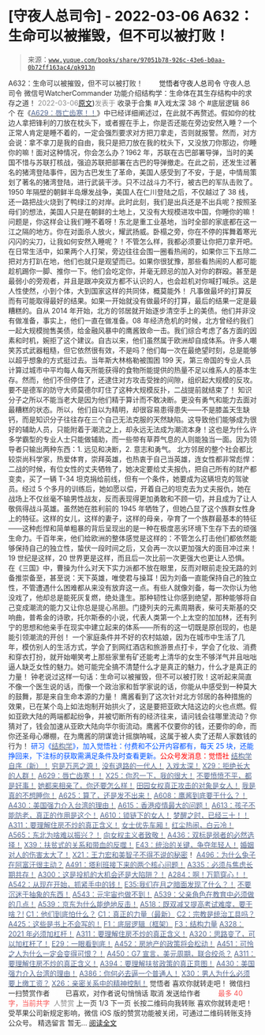 # [守夜人总司令] - 2022-03-06 A632：生命可以被摧毁，但不可以被打败！

> 来源：[`www.yuque.com/books/share/97051b78-926c-43e6-b0aa-0b72ff163ac4/qk913n`](https://www.yuque.com/books/share/97051b78-926c-43e6-b0aa-0b72ff163ac4/qk913n)

<ne-p id="520f42f3293818f927861ebbd5b15da4_p_0" data-lake-id="520f42f3293818f927861ebbd5b15da4_p_0"><ne-text id="u405917fd" style="color: rgb(51, 51, 51);">A632：生命可以被摧毁，但不可以被打败！</ne-text></ne-p> <ne-p id="834f318c2c77c4f5e75b9f7d705582b8" data-lake-id="834f318c2c77c4f5e75b9f7d705582b8"><ne-text id="u24c9464c" ne-fontsize="12" style="color: rgb(255, 255, 255);">原创</ne-text><ne-text id="u416ce1b8" ne-fontsize="14">觉悟者</ne-text><ne-text id="u3fa81a5c" ne-fontsize="14">守夜人总司令</ne-text></ne-p> <ne-p id="b27ee663f1221cc4f07fe9d1a9f3ffa4" data-lake-id="b27ee663f1221cc4f07fe9d1a9f3ffa4"><ne-text id="u37684dc7" ne-fontsize="14" ne-bold="true" style="color: rgb(51, 51, 51);">守夜人总司令</ne-text></ne-p> <ne-p id="8d8d00ef6d8abb066b54fc9c122c11fa" data-lake-id="8d8d00ef6d8abb066b54fc9c122c11fa"><ne-text id="u1dbf0645" ne-fontsize="14" style="color: rgb(51, 51, 51);">微信号</ne-text><ne-text id="u059dc3b9" ne-fontsize="14" style="color: rgb(51, 51, 51);">WatcherCommander</ne-text></ne-p> <ne-p id="fe89fd4cfbaa3b0e9791b6cd3c0fc1b4" data-lake-id="fe89fd4cfbaa3b0e9791b6cd3c0fc1b4"><ne-text id="ue79241b6" ne-fontsize="14" style="color: rgb(51, 51, 51);">功能介绍</ne-text><ne-text id="u76e15b39" ne-fontsize="14" style="color: rgb(51, 51, 51);">结构学：生命体在其生存结构中的求存之道！</ne-text></ne-p> <ne-p id="c1208ea67014dede5651ad6ba795e6c5" data-lake-id="c1208ea67014dede5651ad6ba795e6c5"><ne-text id="u3e9c77ab" style="color: rgb(140, 140, 140);">2022-03-06</ne-text>[<ne-text id="u68dfb993" ne-fontsize="14">原文</ne-text>](https://mp.weixin.qq.com/s?__biz=MzAxNDk1NjI2Mw==&mid=2247488041&idx=1&sn=79df554d40753c0ac2808dbba74dd81d&chksm=9b8a31a1acfdb8b7a2ad73c9d5c2fe2ad582192f29925554cb3f2820ed8b9fbe471adbf107f6#rd))<ne-text id="u527b2dcb" ne-fontsize="14" style="color: rgb(140, 140, 140);">发表于</ne-text></ne-p> <ne-p id="d196bd53d9b2ff320bdf3b60803e7d66" data-lake-id="d196bd53d9b2ff320bdf3b60803e7d66"><ne-text id="udc4f5c57" style="color: rgb(51, 51, 51);">收录于合集</ne-text></ne-p> <ne-p id="1d12b9284752ec86efa7ea42128fdbda" data-lake-id="1d12b9284752ec86efa7ea42128fdbda"><ne-text id="u038490a8" style="color: rgb(51, 51, 51);">#入戏太深 38 个</ne-text></ne-p> <ne-p id="02d2c00bc25dd469d9fad042444bff1b" data-lake-id="02d2c00bc25dd469d9fad042444bff1b"><ne-text id="uc20c39f4" style="color: rgb(51, 51, 51);">#底层逻辑 86 个</ne-text></ne-p> <ne-p id="4418915c38f4cdb588912317c95a14bf" data-lake-id="4418915c38f4cdb588912317c95a14bf"><ne-text id="u6337f29d" style="color: rgb(51, 51, 51);">在《</ne-text>[<ne-text id="u1a1fe415" style="color: rgb(87, 107, 149);">A629：唇亡齿寒！！</ne-text>](http://mp.weixin.qq.com/s?__biz=MzAxNDk1NjI2Mw==&mid=2247488002&idx=1&sn=2bc6a839026786526244b30eee446608&chksm=9b8a318aacfdb89ca6cf38266047c892293a5fe4e767b883a7626a5a523e8b6d50d35e1e2b7f&scene=21#wechat_redirect)<ne-text id="u18597d08" style="color: rgb(51, 51, 51);">》中已经详细阐述过，在此就不再赘述。假如你的枕边人拿把锋利的刀放在枕头下，或者握在手上，你是否还能在旁边安然入睡？一个正常人肯定是睡不着的，一定会强烈要求对方把刀拿走，否则就报警。然而，对方会说：拿不拿刀是我的自由，我只是把刀放在我的枕头下，又没放刀你那边，你睡你的嘛！面对这种情况，你会怎么办？1962 年，苏联在古巴部署导弹，当时的美国不惜与苏联打核战，强迫苏联把部署在古巴的导弹撤走。在此之前，还发生过著名的猪湾登陆事件，因为古巴发生了革命，美国人感受到了不安，于是，中情局策划了著名的猪湾登陆，进行武装干涉。只不过战斗力不行，被古巴的军队击败了。</ne-text></ne-p> <ne-p id="2ebb2f2a45e5e23e68c9d5e6d7da4ed4" data-lake-id="2ebb2f2a45e5e23e68c9d5e6d7da4ed4"><ne-text id="udfe1146c" style="color: rgb(51, 51, 51);">1950 年隔壁的朝鲜半岛爆发战争，美国人在仁川登陆之后，不仅越过了 38 线，还一路把战火烧到了鸭绿江的对岸。此时此刻，我们是出兵还是不出兵呢？按照圣母们的想法，美国人只是在朝鲜的土地上，又没有大规模进攻中国，你睡你的嘛！问题是，你这样会让我们睡不着呀！东北是重工业基地，当时全部的家底都在这一江之隔的地方。你在对面杀人放火，耀武扬威。卧榻之旁，你在不停的挥舞着寒光闪闪的尖刀，让我如何安然入睡呢？！不管怎么样，我都必须要让你把刀拿开吧。</ne-text></ne-p> <ne-p id="d1ae307f672ba2775b09bc91c6608555" data-lake-id="d1ae307f672ba2775b09bc91c6608555"><ne-text id="uc44d840d" style="color: rgb(51, 51, 51);">在日常生活中，如果两个人打架，旁边往往会围一圈看热闹的，如果你三下五除二把对方打趴在地，他们也就只是观望而已。如果你很犹豫，那些看热闹的人都可能趁机踢你一脚、推你一下。他们会吃定你，并毫无顾忌的加入对你的群殴。甚至是最弱小的旁观者，并且是跟冲突双方都不认识的人，也会趁机对你喊打喊杀。这是人性使然，小到个体，大到国家这样的共同体，概莫能外！</ne-text></ne-p> <ne-p id="cceee2c22028f5c9abee79d2023c1ce3" data-lake-id="cceee2c22028f5c9abee79d2023c1ce3"><ne-text id="ufd17f41c" ne-bold="true" style="color: rgb(51, 51, 51);">凡事做最坏的打算反而有可能取得最好的结果。如果一开始就没有做最坏的打算，最后的结果一定是最糟糕的。</ne-text><ne-text id="u7e7e5694" style="color: rgb(51, 51, 51);">自从 2014 年开始，北方的邻居就开始逐步清空手上的美债。他们并非没有做准备，事实上，他们一直在做准备。08 年经济危机的时候，北方曾经约我们一起大规模抛售美债，给金融风暴中的鹰酱致命一击。我们综合考虑了各方面的因素和时机，婉拒了这个建议。自古以来，他们虽然属于欧洲却自成体系。许多人嘲笑苏式武器粗糙，但它依然很有效，不是吗？他们每一次在最绝望时刻，总是能够以超乎想象的方式挺过去。当年斯大林格勒被围困 199 天，第三帝国的专业人员计算过城市中平均每人每天所能获得的食物所能提供的热量不足以维系人的基本生存。然而，他们不但停住了，还逮住对方攻击受挫的间隙，组织起大规模的反攻。要不是德军的防守大师莫德尔盯住了这种大规模反扑，二战提前就结束了！</ne-text></ne-p> <ne-p id="847476daba5453048301eae2647b72bf" data-lake-id="847476daba5453048301eae2647b72bf"><ne-text id="u414db628" ne-bold="true" style="color: rgb(51, 51, 51);">知识分子之所以不能当老大是因为他们精于算计而不敢决断。更没有勇气和能力去面对最糟糕的状态。所以，他们自以为精明，却很容易患得患失——不是膝盖天生缺钙，而是知识分子往往存在三个自己无法克服的天然缺陷。这导致他们能够成为很好的辅助人员，只能附着于潮流之上，却永远无法成为潮流本身！这也是为什么许多学霸型的专业人士只能做辅助，而一些带有草莽气息的人则能独当一面。因为领导者只输出两种东西：1\. 远见和决断，2\. 意志和勇气。</ne-text></ne-p> <ne-p id="37d2148733dbc1ddd57ad01ca1b84c1a" data-lake-id="37d2148733dbc1ddd57ad01ca1b84c1a"><ne-text id="u3b2598c4" style="color: rgb(51, 51, 51);">北方邻居的整个社会都比较崇尚科学家，热爱体育，崇拜英雄，也热衷于自己当英雄，连女性都非常彪悍：二战的时候，有位女性的丈夫牺牲了，她决定要给丈夫报仇，把自己所有的财产都变卖，买了一辆 T-34 坦克捐给前线，但有一个条件，她要成为这辆坦克的驾驶员。经过 5 个多月的训练后，她如愿以偿，开着自己的坦克去为丈夫报仇，她在战场上不仅丝毫不输男性战友，反而表现得更加勇敢和不顾一切，并且成为了让人敬佩得战斗英雄。虽然她在胜利前的 1945 年牺牲了，但她凸显了这个族群女性身上的特征。这样的女儿，这样的妻子，这样的母亲，孕育了一个族群最基本的特征——这种彪悍和简单粗暴的背后呈现出的是一种在极度恶劣环境下生存下去的顽强生命力。千百年来，他们给欧洲的整体感觉是这样的：不管怎么打击他们都依然能够保持自己的独立性，蛰伏一段时间之后，又会再一次以更加强大的面目冲过来！19 世纪是这样，20 世界更是这样，而且后一次比前一次更强大也更让人恐惧。</ne-text></ne-p> <ne-p id="d1e176297d161f2eedb341a74ba0c6dc" data-lake-id="d1e176297d161f2eedb341a74ba0c6dc"><ne-text id="u9a13fd8b" style="color: rgb(51, 51, 51);">在《三国》中，曹操为什么对天下实力派都不放在眼里，反而对眼前走投无路的刘备推崇备至，甚至说：天下英雄，唯使君与操耳！因为刘备一直能保持自己的独立性，不管遭遇什么困难都从来没有放弃这一点。有些人就像刘备，每一次你认为他没戏了，他却总是能死灰复燃，绝处逢生。那种韧性让你感到绝望，那种能够将自己变成潮流的能力又让你总是提心吊胆。门捷列夫的元素周期表，柴可夫斯基的交响曲，普希金的诗歌，托尔斯泰的小说，代表人类第一个上太空的加加林，还有列宁的思想和他亲手在现实中建立起来的体系——所有的这一切既是原创现的，也是能引领潮流的开创！</ne-text></ne-p> <ne-p id="1acf056b0153464831e44bed0f862bcd" data-lake-id="1acf056b0153464831e44bed0f862bcd"><ne-text id="ub5df657e" style="color: rgb(51, 51, 51);">一个家庭条件并不好的农村姑娘，因为在城市中生活了几年，模仿别人的生活方式，学会了到网红酒店和旅游景点打卡，学会了化妆、消费和穿衣打扮，就开始嘲笑考上那些家里有矿还能考上清华的女生不够洋气并且咄咄逼人缺乏女性的魅力。她可能完全搞不清楚什么才是真正的魅力，什么才是真正的力量！</ne-text></ne-p> <ne-p id="22a6a846eee3cc8f476bd8d8cfcfd2fd" data-lake-id="22a6a846eee3cc8f476bd8d8cfcfd2fd"><ne-text id="uee457ac0" style="color: rgb(51, 51, 51);">钟老说过这样一句话：生命可以被摧毁，但不可以被打败！这听起来简直不像一个医生说的话，而像一个政治家和哲学家说的话，你能从中感受到一种莫大的鼓舞，那是来自生命本源的力量！</ne-text></ne-p> <ne-p id="c4e37c02a4d6ef96cfa007fcdc2e1ee0" data-lake-id="c4e37c02a4d6ef96cfa007fcdc2e1ee0"><ne-text id="ua115e3cd" style="color: rgb(51, 51, 51);">鹰酱看到了这次针对北方邻居的各种措施的效果，已在某个岛上如法炮制开始拱火了，这是要把亚欧大陆这边的火也点燃。假如亚欧大陆的两端都起纷争，并被切断所有的经济往来，请问钱会往哪里流动？你猜对了，钱会加速从亚欧大陆向华尔街流动。鹰酱不仅要你的钱，还要你的命，而你还圣母心爆棚，在为鹰酱的阴谋诡计摇旗呐喊，这属于被人卖了还帮人家数钱的行为！</ne-text></ne-p> <ne-p id="1323eafb4f696d0d807938754cd00438" data-lake-id="1323eafb4f696d0d807938754cd00438"><ne-text id="uf3f8a88e" ne-bold="true" style="color: rgb(0, 82, 255);">研习《</ne-text>[<ne-text id="u5cb4d589" ne-bold="true" style="color: rgb(87, 107, 149);">结构学</ne-text>](https://mp.weixin.qq.com/mp/appmsgalbum?action=getalbum&album_id=1318317199878225920&__biz=MzAxNDk1NjI2Mw==#wechat_redirect)<ne-text id="u0e41cb0b" ne-bold="true" style="color: rgb(0, 82, 255);">》，加入觉悟社：付费和不公开内容都有，每天 25 块，还能挣回来，下注标的获取需满足条件及时查看更新。</ne-text><ne-text id="u7d89b218" ne-bold="true" style="color: rgb(255, 0, 0);">公众号发消息：觉悟社</ne-text></ne-p>  <ne-p id="78357c94284efaa27ccc92180eaff906" data-lake-id="78357c94284efaa27ccc92180eaff906"><ne-card data-card-name="image" data-card-type="inline" id="PTih7" data-event-boundary="card" style="color: rgb(51, 51, 51);"><ne-p id="b0747aa54d88e0ff4415558c65250c83" data-lake-id="b0747aa54d88e0ff4415558c65250c83">[<ne-text id="u27a805da" ne-bold="true" style="color: rgb(87, 107, 149);">结构学自序（新）！</ne-text>](http://mp.weixin.qq.com/s?__biz=MzIzMDYwOTM0Mg==&mid=2247485283&idx=1&sn=aa2b8554b8e5040f8f959636feaa06a3&chksm=e8b19fb2dfc616a430aa381b8da0815311244e694a69809cd92d0602ac34cfe5f1f419b3745e&scene=21#wechat_redirect)</ne-p> <ne-p id="55f60b5861f67079bea93bdd486eee27" data-lake-id="55f60b5861f67079bea93bdd486eee27">[<ne-text id="u9de11a8e" style="color: rgb(87, 107, 149);">穷是万恶之源！</ne-text>](http://mp.weixin.qq.com/s?__biz=MzAxNDk1NjI2Mw==&mid=2247483823&idx=1&sn=e54ebe9891b302dc0bf1815c76ccf8b7&chksm=9b8a2227acfdab31a05e273addd9159d4b8263d58d3c58bf214841c8189157519719c3427306&scene=21#wechat_redirect)</ne-p> <ne-p id="ae8706ab8d29fc097b852c6639990e9a" data-lake-id="ae8706ab8d29fc097b852c6639990e9a">[<ne-text id="u48f2bc67" style="color: rgb(87, 107, 149);">没有退路的一代人！</ne-text>](http://mp.weixin.qq.com/s?__biz=MzAxNDk1NjI2Mw==&mid=2247486533&idx=1&sn=a0d5cce0656aad467148e0642eb85a00&chksm=9b8a2fcdacfda6db79857186e953a089baf1fb678b2b071cf101c5a26e7fb9768474c94243ca&scene=21#wechat_redirect)</ne-p> <ne-p id="1e3ad6fbb7197019f46ea6154640dbf5" data-lake-id="1e3ad6fbb7197019f46ea6154640dbf5">[<ne-text id="u6c26c3de" style="color: rgb(87, 107, 149);">入戏太深！</ne-text>](http://mp.weixin.qq.com/s?__biz=MzAxNDk1NjI2Mw==&mid=2247487984&idx=1&sn=276185c4fdbe1fc66bd1bb24b169c1f6&chksm=9b8a3278acfdbb6e68f9fed9df39f502057711afbe9ed0f4c5bf89a1ae57382eae78bc8741e6&scene=21#wechat_redirect)</ne-p> <ne-p id="c9f3b685df824fb5c0a8229c0a12b506" data-lake-id="c9f3b685df824fb5c0a8229c0a12b506">[<ne-text id="u326b80d9" style="color: rgb(87, 107, 149);">X29：拒绝长大的人群！</ne-text>](http://mp.weixin.qq.com/s?__biz=MzAxNDk1NjI2Mw==&mid=2247487734&idx=1&sn=406322eea52d5ed24ebaf979fdf714c1&chksm=9b8a337eacfdba688c7e6a511a417ec4d9a03b13d1bdb5c91e6ef37e9a7b747460354e0b0e8e&scene=21#wechat_redirect)</ne-p> <ne-p id="830b24bb32a999c27f1f41829e0bfee1" data-lake-id="830b24bb32a999c27f1f41829e0bfee1">[<ne-text id="ud15659e1" style="color: rgb(87, 107, 149);">A629：唇亡齿寒！！</ne-text>](http://mp.weixin.qq.com/s?__biz=MzAxNDk1NjI2Mw==&mid=2247488002&idx=1&sn=2bc6a839026786526244b30eee446608&chksm=9b8a318aacfdb89ca6cf38266047c892293a5fe4e767b883a7626a5a523e8b6d50d35e1e2b7f&scene=21#wechat_redirect)</ne-p> <ne-p id="101effcdfa503db7716c6aac5df74049" data-lake-id="101effcdfa503db7716c6aac5df74049">[<ne-text id="ua8f724dd" ne-bold="true" style="color: rgb(87, 107, 149);">X25：你忍一下，我的很大！</ne-text>](http://mp.weixin.qq.com/s?__biz=MzAxNDk1NjI2Mw==&mid=2247487691&idx=1&sn=25bf18fb0375ec81c4b02f06b4829131&chksm=9b8a3343acfdba55113abce1ada59a203e08f7fee28d62767bfede2ce6e1bf3ace451af06adf&scene=21#wechat_redirect)</ne-p> <ne-p id="2a571f9da8448d7601011737c59a005b" data-lake-id="2a571f9da8448d7601011737c59a005b">[<ne-text id="uc5d80bac" ne-bold="true" style="color: rgb(87, 107, 149);">不要愤愤不平，都是好事！</ne-text>](http://mp.weixin.qq.com/s?__biz=MzAxNDk1NjI2Mw==&mid=2247487130&idx=1&sn=b21138d85455f5692aaf039038c78342&chksm=9b8a2d12acfda404a2b67fe4d446ee0f2805ad64a8b8004902934600fd731191e140df6ac19a&scene=21#wechat_redirect)</ne-p> <ne-p id="8f036fc1ac7ca728cba838d619f3c773" data-lake-id="8f036fc1ac7ca728cba838d619f3c773">[<ne-text id="uba430a9e" ne-bold="true" style="color: rgb(87, 107, 149);">她都来相亲了，你还要怎么样！</ne-text>](http://mp.weixin.qq.com/s?__biz=MzAxNDk1NjI2Mw==&mid=2247486952&idx=1&sn=698aec6916d2eca5e758c25c4c634346&chksm=9b8a2e60acfda776b80a4f2f0d5c2fe4921fc821cdf029fa9d2fdc52fd708fc5a0b980d5d3d0&scene=21#wechat_redirect)</ne-p> <ne-p id="0d365c71b165c346335f19eef17508d4" data-lake-id="0d365c71b165c346335f19eef17508d4">[<ne-text id="u5c808817" ne-bold="true" style="color: rgb(87, 107, 149);">田园女权真正攻击的对象是女人！</ne-text>](http://mp.weixin.qq.com/s?__biz=MzIzMDYwOTM0Mg==&mid=2247486412&idx=1&sn=5dd3e8b2a759838d739e6d61ebab2eab&chksm=e8b1931ddfc61a0bf6f81cd2a9a9232ea8ce86528a8eea66c6635180e8678b819ebb38b4cb86&scene=21#wechat_redirect)</ne-p> <ne-p id="760d5c1a751f8b73e09116407ef1ab1b" data-lake-id="760d5c1a751f8b73e09116407ef1ab1b">[<ne-text id="uda394f2c" style="color: rgb(87, 107, 149);">我是真的不想睡你！</ne-text>](http://mp.weixin.qq.com/s?__biz=MzAxNDk1NjI2Mw==&mid=2247487023&idx=1&sn=66d63e9f199deee86afff0f76a959c91&chksm=9b8a2da7acfda4b17ebf27c87c446049d0b8c557303b850a69ac971d8cdfcc91e41c0e6d3fcb&scene=21#wechat_redirect)</ne-p> <ne-p id="a9b3dada45968b751bc6235b2b66be20" data-lake-id="a9b3dada45968b751bc6235b2b66be20">[<ne-text id="uc4ee6b93" style="color: rgb(87, 107, 149);">A625：算了，还是发不出来！</ne-text>](http://mp.weixin.qq.com/s?__biz=MzAxNDk1NjI2Mw==&mid=2247487977&idx=1&sn=83a4d537e28179a0d42a336b85887ad2&chksm=9b8a3261acfdbb77501a7b03e6f73dbe48a619a00c8248765b96d8a8e3fde46ae910c0e74d78&scene=21#wechat_redirect)</ne-p> <ne-p id="a61eb8e8cb1e1bff7febf699acf73867" data-lake-id="a61eb8e8cb1e1bff7febf699acf73867">[<ne-text id="ucbe423a0" ne-bold="true" style="color: rgb(87, 107, 149);">A608：鹰酱到底要干什么？！</ne-text>](http://mp.weixin.qq.com/s?__biz=MzAxNDk1NjI2Mw==&mid=2247487921&idx=1&sn=926fce56b2c5e3254a86e76db23f3889&chksm=9b8a3239acfdbb2ff9b21b311f3433485f77c1122f920b2a3e3e2df4c7f2cefbbb3caa144e74&scene=21#wechat_redirect)</ne-p> <ne-p id="318eaf411eb430eddc6fb9fb9ff29075" data-lake-id="318eaf411eb430eddc6fb9fb9ff29075">[<ne-text id="u28d7a625" ne-bold="true" style="color: rgb(87, 107, 149);">A430：美国强力介入台湾的理由！</ne-text>](http://mp.weixin.qq.com/s?__biz=MzIzMDYwOTM0Mg==&mid=2247486587&idx=1&sn=e14d4403bb13c441596f09add1b5f27c&chksm=e8b194aadfc61dbcab0c1d70249910161f8c77b0163ac8278dfe5c2f817d2bb2a3ac3e7ddf89&scene=21#wechat_redirect)</ne-p> <ne-p id="50537443517c766df3e8cc152bd79ddc" data-lake-id="50537443517c766df3e8cc152bd79ddc">[<ne-text id="u36c1037e" style="color: rgb(87, 107, 149);">A615：香港疫情最大的问题！</ne-text>](http://mp.weixin.qq.com/s?__biz=MzIzMDYwOTM0Mg==&mid=2247487032&idx=1&sn=285203d189979ccdc43a179a70015a7c&chksm=e8b196e9dfc61fff80a766e4f9b7d3751ea07edc5dc634e9a72d932ad5bcbe13dd62aab971d2&scene=21#wechat_redirect)</ne-p> <ne-p id="5dc901482426d8c34eac20f4a5862efb" data-lake-id="5dc901482426d8c34eac20f4a5862efb">[<ne-text id="u67ccb09b" ne-bold="true" style="color: rgb(87, 107, 149);">A613：孩子不能防老，真正的作用是这个！</ne-text>](http://mp.weixin.qq.com/s?__biz=MzIzMDYwOTM0Mg==&mid=2247487023&idx=1&sn=3370d17aaf4a8f046e2ebaa995200c87&chksm=e8b196fedfc61fe84dbfe4353d88b51f3077fc0ff82a1446e52742bce73e561b0e8ff1d113a3&scene=21#wechat_redirect)</ne-p> <ne-p id="21f97b7ec771b008c89f80f2000ffb2a" data-lake-id="21f97b7ec771b008c89f80f2000ffb2a">[<ne-text id="u59de6e67" style="color: rgb(87, 107, 149);">A610：锁链下的女人！</ne-text>](http://mp.weixin.qq.com/s?__biz=MzIzMDYwOTM0Mg==&mid=2247487017&idx=1&sn=15141e99a4d301e876545d4c7fdaac94&chksm=e8b196f8dfc61feee1de6b14ce74c2cf712b6d598a09c505a42b7b970267c3100769960def05&scene=21#wechat_redirect)</ne-p> <ne-p id="ff32582dd669938548d850c750404142" data-lake-id="ff32582dd669938548d850c750404142">[<ne-text id="ua61377b8" ne-bold="true" style="color: rgb(87, 107, 149);">梦醒之时，已经三十！</ne-text>](http://mp.weixin.qq.com/s?__biz=MzIzMDYwOTM0Mg==&mid=2247484378&idx=1&sn=e3a058584a13d7a5267315113964280d&chksm=e8b19b0bdfc6121df4af4b77d2d826fd0f4132ccfdee48132ce8cf86eb1ba45b898be83d1dc7&scene=21#wechat_redirect)[<ne-text id="u0eb7e3b2" style="color: rgb(87, 107, 149);">！</ne-text>](http://mp.weixin.qq.com/s?__biz=MzAxNDk1NjI2Mw==&mid=2247486952&idx=1&sn=698aec6916d2eca5e758c25c4c634346&chksm=9b8a2e60acfda776b80a4f2f0d5c2fe4921fc821cdf029fa9d2fdc52fd708fc5a0b980d5d3d0&scene=21#wechat_redirect)</ne-p> <ne-p id="00d484edccb40c98f39c46a57d4e55e1" data-lake-id="00d484edccb40c98f39c46a57d4e55e1">[<ne-text id="u13c2500d" ne-bold="true" style="color: rgb(87, 107, 149);">A311：要理解住房不炒的真正含义！</ne-text>](http://mp.weixin.qq.com/s?__biz=MzIzMDYwOTM0Mg==&mid=2247484959&idx=1&sn=090583ec50bfd9febec1de463c2672f6&chksm=e8b19ecedfc617d8629080f6745c8de013cfe875de26eef6767b2d5c10782650223ed15f807b&scene=21#wechat_redirect)</ne-p> <ne-p id="0af9e88f86dcc0efe4bdcc98d622901b" data-lake-id="0af9e88f86dcc0efe4bdcc98d622901b">[<ne-text id="u16bd6e6e" style="color: rgb(87, 107, 149);">女士优先车厢！</ne-text>](http://mp.weixin.qq.com/s?__biz=MzAxNDk1NjI2Mw==&mid=2247487729&idx=1&sn=eb26eb14541fcabb690d3ad4556d6ac0&chksm=9b8a3379acfdba6f1fb9bf4c1884dea0da63edaa02a088ce8bb554aa9b1cf845897e7a22f6fd&scene=21#wechat_redirect)</ne-p> <ne-p id="ca2c25881b74aa4b58d31a2fd590d094" data-lake-id="ca2c25881b74aa4b58d31a2fd590d094">[<ne-text id="ud7f20e12" ne-bold="true" style="color: rgb(87, 107, 149);">红尘热闹，白云冷！</ne-text>](http://mp.weixin.qq.com/s?__biz=MzAxNDk1NjI2Mw==&mid=2247486913&idx=1&sn=6b387c24eb6d5e30ed150e13eded77a1&chksm=9b8a2e49acfda75fdfcfe0a7770792cdd85568a9ecb1bd9b67508b29df853aaba08bf27356d5&scene=21#wechat_redirect)</ne-p> <ne-p id="47818fbe4e88429fec4678bcbc2b9b87" data-lake-id="47818fbe4e88429fec4678bcbc2b9b87">[<ne-text id="u5180c754" style="color: rgb(87, 107, 149);">A565：东北为啥难以振兴？！</ne-text>](http://mp.weixin.qq.com/s?__biz=MzAxNDk1NjI2Mw==&mid=2247487834&idx=1&sn=15ef2b4f3f81c4a67f5bc0256f5cb776&chksm=9b8a32d2acfdbbc4cd9c76535f994c4bb53ad6b3e74f367231b7e7465a88541ec7bb77237c42&scene=21#wechat_redirect)</ne-p> <ne-p id="a659c271aecda4287afdfff5ff1cd58f" data-lake-id="a659c271aecda4287afdfff5ff1cd58f">[<ne-text id="ua35b05d9" style="color: rgb(87, 107, 149);">向女权主义者致敬！</ne-text>](http://mp.weixin.qq.com/s?__biz=MzIzMDYwOTM0Mg==&mid=2247485914&idx=1&sn=cb260e0cec6b1e24661013278d412581&chksm=e8b1910bdfc6181d9f5f293493e2505dcec25647d0521d5ec62f92be5e32c04d0927583b6eb1&scene=21#wechat_redirect)</ne-p> <ne-p id="eb9604954b277082042aa730b60ee131" data-lake-id="eb9604954b277082042aa730b60ee131">[<ne-text id="u394a338b" ne-bold="true" style="color: rgb(87, 107, 149);">A436：双标是弱者的必然选择！</ne-text>](http://mp.weixin.qq.com/s?__biz=MzIzMDYwOTM0Mg==&mid=2247485909&idx=1&sn=c64a96a6f11c7ff756ce005441035200&chksm=e8b19104dfc61812546950789d22fe83ba04b34c72337fb6dc6041ec4dfa6c2c9ec3005f80c5&scene=21#wechat_redirect)</ne-p> <ne-p id="a954e461d493426ba7e12f0a1a5ca285" data-lake-id="a954e461d493426ba7e12f0a1a5ca285">[<ne-text id="uaa790ce8" style="color: rgb(87, 107, 149);">X39：扶贫式的关系和带血的反噬！</ne-text>](http://mp.weixin.qq.com/s?__biz=MzAxNDk1NjI2Mw==&mid=2247487823&idx=1&sn=2add0df28f12101176ece7bbdd18f01b&chksm=9b8a32c7acfdbbd1c06dcbfe21683ef82c6770a1ca7f1035833f7a6683dba546fced92103560&scene=21#wechat_redirect)</ne-p> <ne-p id="9532eb153072b29c2a6c3e84186aea20" data-lake-id="9532eb153072b29c2a6c3e84186aea20">[<ne-text id="u23b4d089" style="color: rgb(87, 107, 149);">E43：统治的关键，争夺年轻人！</ne-text>](http://mp.weixin.qq.com/s?__biz=MzAxNDk1NjI2Mw==&mid=2247487815&idx=1&sn=84f963d6fb37f4f4ae70bb92b60488ae&chksm=9b8a32cfacfdbbd9aeb7089e2d38899684a97159afe1b1f220e3ca472cc321442bf52e5606dd&scene=21#wechat_redirect)</ne-p> <ne-p id="80ae0b9b8fea9d42439733e7f3bc02d5" data-lake-id="80ae0b9b8fea9d42439733e7f3bc02d5">[<ne-text id="u3b095e00" style="color: rgb(87, 107, 149);">婚姻对人的伤害太大了！</ne-text>](http://mp.weixin.qq.com/s?__biz=MzAxNDk1NjI2Mw==&mid=2247487796&idx=1&sn=d28ec342a60e8f8e74c96b548770eb7d&chksm=9b8a32bcacfdbbaaa3c33780116e1353dadb8f5bcdc93ce019a77554980c845e8319c4f432b4&scene=21#wechat_redirect)</ne-p> <ne-p id="f6a7b53337f4fcf7a8e1b871c7f6d376" data-lake-id="f6a7b53337f4fcf7a8e1b871c7f6d376">[<ne-text id="u55d77114" style="color: rgb(87, 107, 149);">X21：王力宏和美智子不得不说的秘密</ne-text>](http://mp.weixin.qq.com/s?__biz=MzAxNDk1NjI2Mw==&mid=2247487666&idx=1&sn=433b7a0997c277c09f3605796de5551e&chksm=9b8a333aacfdba2c584b5a5d0dacbd731be4e8789e0f949f8b2ea15507f108b465eb9e3ceafb&scene=21#wechat_redirect)<ne-text id="u2fc2b3f4" style="color: rgb(51, 51, 51);">！</ne-text></ne-p> <ne-p id="5ddcda85a7549e5cf394acf7dc27bb13" data-lake-id="5ddcda85a7549e5cf394acf7dc27bb13">[<ne-text id="uecc57cf8" ne-bold="true" style="color: rgb(87, 107, 149);">A496：为什么兔子在阿富汗很主动？</ne-text>](http://mp.weixin.qq.com/s?__biz=MzIzMDYwOTM0Mg==&mid=2247486278&idx=1&sn=40d09857088bebd3c70bec1c7a500f06&chksm=e8b19397dfc61a810125242c8e395330f934390eb50bd54053ecd3f31ddc91de4e429c0f693a&scene=21#wechat_redirect)</ne-p> <ne-p id="5b3976bf31d8fb5642c1df8aa3422119" data-lake-id="5b3976bf31d8fb5642c1df8aa3422119">[<ne-text id="ub0033c8a" ne-bold="true" style="color: rgb(87, 107, 149);">A491：塔利班接下来的两个核心问题！</ne-text>](http://mp.weixin.qq.com/s?__biz=MzAxNDk1NjI2Mw==&mid=2247487097&idx=1&sn=fd7abf4ba489928b7b810d20cbec7dc9&chksm=9b8a2df1acfda4e7ce05f7c03df131e9d266d960945c436b89b871744b21cc352bf3cb668486&scene=21#wechat_redirect)</ne-p> <ne-p id="620367bf077b97a76b360c44f02acded" data-lake-id="620367bf077b97a76b360c44f02acded">[<ne-text id="ue4608274" ne-bold="true" style="color: rgb(87, 107, 149);">A335：必须与焦虑长期共存！</ne-text>](http://mp.weixin.qq.com/s?__biz=MzIzMDYwOTM0Mg==&mid=2247485165&idx=1&sn=f3f0957c63fa549b288f00c8b117162e&chksm=e8b19e3cdfc6172a188000afd2b522144a04ba774169824cad2067d93b5365537ff0644f6b9f&scene=21#wechat_redirect)</ne-p> <ne-p id="bbb6cdf9975d3186e6663500beb9836f" data-lake-id="bbb6cdf9975d3186e6663500beb9836f">[<ne-text id="u19c061e3" ne-bold="true" style="color: rgb(87, 107, 149);">A300：这是投机的大机会还是大陷阱？！</ne-text>](http://mp.weixin.qq.com/s?__biz=MzIzMDYwOTM0Mg==&mid=2247484882&idx=1&sn=b103029f41e3aede94e1a45d035cd9ac&chksm=e8b19d03dfc614153863f37ca3f9204b451e2c02ad5ca8680c120e2458e628e5329c76b2d42c&scene=21#wechat_redirect)</ne-p> <ne-p id="af06ad1dc14c98dbab203b66b64d4707" data-lake-id="af06ad1dc14c98dbab203b66b64d4707">[<ne-text id="u2da45713" ne-bold="true" style="color: rgb(87, 107, 149);">A284：啊！万箭穿心！！</ne-text>](http://mp.weixin.qq.com/s?__biz=MzIzMDYwOTM0Mg==&mid=2247484966&idx=1&sn=a814f2c1b14425d45f9921f7c08bcec5&chksm=e8b19ef7dfc617e131146f6675328e5088faaae0daa64da92af48b28c8cf19aedceb7a43e40b&scene=21#wechat_redirect)</ne-p> <ne-p id="171ba0f247c4161497b4621992ed3648" data-lake-id="171ba0f247c4161497b4621992ed3648">[<ne-text id="udda9e7f2" ne-bold="true" style="color: rgb(87, 107, 149);">A542：从现在开始，抓紧手中的钱！</ne-text>](http://mp.weixin.qq.com/s?__biz=MzIzMDYwOTM0Mg==&mid=2247486640&idx=1&sn=a96afa7d2b698e33240735ea8d7671f7&chksm=e8b19461dfc61d77a4afce11ecc7558b8d7ff5d495a78bcb609e3eed5c70bcbed5f3d6a66023&scene=21#wechat_redirect)</ne-p> <ne-p id="b6f5f2b53de50fe3acab4f421fdbaaa0" data-lake-id="b6f5f2b53de50fe3acab4f421fdbaaa0">[<ne-text id="u74eb936d" ne-bold="true" style="color: rgb(87, 107, 149);">E35:我们在月之暗面发现了什么？！</ne-text>](http://mp.weixin.qq.com/s?__biz=MzIzMDYwOTM0Mg==&mid=2247486632&idx=1&sn=170aeff87eb36dce354c8b2437f4b27f&chksm=e8b19479dfc61d6f08e6492954a528f20387fe2fa925747cf2b504d2bc69084f24495e972e41&scene=21#wechat_redirect)</ne-p> <ne-p id="a8f3fe98769a421ee989b81e3336ca0e" data-lake-id="a8f3fe98769a421ee989b81e3336ca0e">[<ne-text id="u47bb7c0c" style="color: rgb(87, 107, 149);">不要沉迷于抽象的东西！</ne-text>](http://mp.weixin.qq.com/s?__biz=MzAxNDk1NjI2Mw==&mid=2247487527&idx=1&sn=e24c2dd98e5f9883c8dce2a1e7bb80df&chksm=9b8a33afacfdbab921e90b3eafc3618176a35da53c53bb51f2ef2f9a98e87d05949a4b0ad69b&scene=21#wechat_redirect)</ne-p> <ne-p id="11d6fe66b7217ded429862478d689e3f" data-lake-id="11d6fe66b7217ded429862478d689e3f">[<ne-text id="u582a80cf" ne-bold="true" style="color: rgb(87, 107, 149);">A543：元宇宙也做不到！</ne-text>](http://mp.weixin.qq.com/s?__biz=MzAxNDk1NjI2Mw==&mid=2247487476&idx=1&sn=2e2f159d365f00117f8fd47d3ca062f9&chksm=9b8a2c7cacfda56a80b9243d42bc5faabe4622c27fb4f3edad16ca5de7242a9c1345056ee461&scene=21#wechat_redirect)</ne-p> <ne-p id="889b4ef02f4f3f0c9cc137587e64c2ef" data-lake-id="889b4ef02f4f3f0c9cc137587e64c2ef">[<ne-text id="u56311164" ne-bold="true" style="color: rgb(87, 107, 149);">A539：父亲角色在教育中必须做的几点！</ne-text>](http://mp.weixin.qq.com/s?__biz=MzAxNDk1NjI2Mw==&mid=2247487582&idx=1&sn=f4bac1092e8f45f6a86e662d8a68d556&chksm=9b8a33d6acfdbac0b4e01232406db5e9a315180b66b1bc830f17231f167d515d33408ff727b6&scene=21#wechat_redirect)</ne-p> <ne-p id="f1b62401b9419147f78558858490e261" data-lake-id="f1b62401b9419147f78558858490e261">[<ne-text id="u2d253610" ne-bold="true" style="color: rgb(87, 107, 149);">A539：京东为什么能绝地反击！</ne-text>](http://mp.weixin.qq.com/s?__biz=MzIzMDYwOTM0Mg==&mid=2247486752&idx=1&sn=3a967e3288db5b7d924e36914086e534&chksm=e8b195f1dfc61ce7c971386eb678d7da286167d0f52fdd51989049844b0a550cc58e00552d2e&scene=21#wechat_redirect)</ne-p> <ne-p id="9944573a13df55317907d66b4433c192" data-lake-id="9944573a13df55317907d66b4433c192">[<ne-text id="u130a75c8" ne-bold="true" style="color: rgb(87, 107, 149);">A518：既双减又提高考试难度，要干啥？!</ne-text>](http://mp.weixin.qq.com/s?__biz=MzIzMDYwOTM0Mg==&mid=2247486528&idx=1&sn=837ef39e3c0b47ac84d5096690555ae7&chksm=e8b19491dfc61d87292daf575c1e7c95b3f0543f313b65c7ad4ab369603833704304ec7451d7&scene=21#wechat_redirect)</ne-p> <ne-p id="6549906b7be8dd989fe9cb2645a107db" data-lake-id="6549906b7be8dd989fe9cb2645a107db">[<ne-text id="u9a14cc11" style="color: rgb(87, 107, 149);">C1：他们到底怕什么？</ne-text>](http://mp.weixin.qq.com/s?__biz=MzAxNDk1NjI2Mw==&mid=2247483898&idx=1&sn=1b0a50386e9e89d2750dec717236f0aa&chksm=9b8a2272acfdab64235b35ee5e91b8cac6172144207251636e1345fc570aa1601f59eff7f442&scene=21#wechat_redirect)</ne-p> <ne-p id="9510ab9ce0142a36680a7bae65f3b634" data-lake-id="9510ab9ce0142a36680a7bae65f3b634">[<ne-text id="u7c7b34da" style="color: rgb(87, 107, 149);">C1：真正的力量（最新）</ne-text>](http://mp.weixin.qq.com/s?__biz=MzAxNDk1NjI2Mw==&mid=2247485209&idx=1&sn=d7b335d2c9632363c72de85ce7834b3e&chksm=9b8a2491acfdad87ae308d74534ec4def57980a2b1db88ffe56ac03e4d76ea55e7eab2343097&scene=21#wechat_redirect)</ne-p> <ne-p id="3d03fe1935082e79f9067589f0a5edfb" data-lake-id="3d03fe1935082e79f9067589f0a5edfb">[<ne-text id="u23dd2f39" style="color: rgb(87, 107, 149);">C2：宗教是统治工具吗？</ne-text>](http://mp.weixin.qq.com/s?__biz=MzAxNDk1NjI2Mw==&mid=2247483901&idx=1&sn=f5d9f8c7bd84370c79adae921351e813&chksm=9b8a2275acfdab63fde093d76ff82e01d0e2fd43ea675f77fd17fd51a15873d4d10499f5338d&scene=21#wechat_redirect)</ne-p> <ne-p id="ed2081875f61b96cc1e0c12bf968b2a6" data-lake-id="ed2081875f61b96cc1e0c12bf968b2a6">[<ne-text id="u870d4223" ne-bold="true" style="color: rgb(87, 107, 149);">A425：这些是书上不会写的！</ne-text>](http://mp.weixin.qq.com/s?__biz=MzIzMDYwOTM0Mg==&mid=2247485662&idx=1&sn=1a8617a9ebd44891c112f3b3f6762f8a&chksm=e8b1900fdfc6191942a3ec1399a47af7cd44582c369a4e6211b0bd114d934785bf0c20fc09ab&scene=21#wechat_redirect)</ne-p> <ne-p id="17576050503e881fe2188a72d01f365d" data-lake-id="17576050503e881fe2188a72d01f365d">[<ne-text id="u37964335" style="color: rgb(87, 107, 149);">F1：底层逻辑（框架）</ne-text>](http://mp.weixin.qq.com/s?__biz=MzAxNDk1NjI2Mw==&mid=2247485072&idx=1&sn=83d919c9e3bf71d25978a97c8d4c8aa6&chksm=9b8a2518acfdac0ea8a0f84382cc7c0a26d1ac3664d76c6365aee67ac4ebcac1bf280c060249&scene=21#wechat_redirect)</ne-p> <ne-p id="1a6c4bbc92627f8e3fea64c791bb3a56" data-lake-id="1a6c4bbc92627f8e3fea64c791bb3a56">[<ne-text id="u33591599" style="color: rgb(87, 107, 149);">F3：结构力量</ne-text>](http://mp.weixin.qq.com/s?__biz=MzAxNDk1NjI2Mw==&mid=2247484256&idx=1&sn=f10d9c530bfd6ea08b25d4bec657c13a&chksm=9b8a20e8acfda9fee057f2df26790f905c898132cac91d833d14e636edb00c20514d63189a88&scene=21#wechat_redirect)</ne-p> <ne-p id="96fec927dc1258e367b70bb0afb27a70" data-lake-id="96fec927dc1258e367b70bb0afb27a70">[<ne-text id="ubefa5a07" ne-bold="true" style="color: rgb(87, 107, 149);">A328：2021 年必须加杠杆！</ne-text>](http://mp.weixin.qq.com/s?__biz=MzIzMDYwOTM0Mg==&mid=2247485087&idx=1&sn=24d72f6a71bddb8954a03be5db246538&chksm=e8b19e4edfc617587a8ae645885a89ab8c3c6f67730a026d9c7c9a94ab3051ca480302147fc0&scene=21#wechat_redirect)</ne-p> <ne-p id="51d2dc6dbc50bbdd20e3f84cee1ecf86" data-lake-id="51d2dc6dbc50bbdd20e3f84cee1ecf86">[<ne-text id="ud1eef60a" ne-bold="true" style="color: rgb(87, 107, 149);">A311：要理解住房不炒的真正含义！</ne-text>](http://mp.weixin.qq.com/s?__biz=MzIzMDYwOTM0Mg==&mid=2247484959&idx=1&sn=090583ec50bfd9febec1de463c2672f6&chksm=e8b19ecedfc617d8629080f6745c8de013cfe875de26eef6767b2d5c10782650223ed15f807b&scene=21#wechat_redirect)</ne-p> <ne-p id="b30340c7cded9ef004d3913c6d051b2d" data-lake-id="b30340c7cded9ef004d3913c6d051b2d">[<ne-text id="u81d44f83" ne-fontsize="13" ne-bold="true" style="color: rgb(87, 107, 149);">A320：思路变了，可以加杠杆了！</ne-text>](http://mp.weixin.qq.com/s?__biz=MzIzMDYwOTM0Mg==&mid=2247485041&idx=1&sn=add2174fa42806f885a456a072ee4fee&chksm=e8b19ea0dfc617b6734e013f780112fdd88f28ad5312ce423fea1d75da4c3757660dab175208&scene=21#wechat_redirect)</ne-p> <ne-p id="50369d004a2bcef56405a07aa72e05ff" data-lake-id="50369d004a2bcef56405a07aa72e05ff">[<ne-text id="u697ac61e" ne-bold="true" style="color: rgb(87, 107, 149);">E29：一眼看到底！</ne-text>](http://mp.weixin.qq.com/s?__biz=MzIzMDYwOTM0Mg==&mid=2247485301&idx=1&sn=dc6dd50c5d742ea51ce9e394de25351a&chksm=e8b19fa4dfc616b26734c3619c6fa664474fa478d2764c3370dde41d19f6035edc05f9f191e8&scene=21#wechat_redirect)</ne-p> <ne-p id="184cdf232651f08da3748220c16b047c" data-lake-id="184cdf232651f08da3748220c16b047c">[<ne-text id="u6d9f19dc" ne-bold="true" style="color: rgb(87, 107, 149);">A452：房地产的政策将会松动！</ne-text>](http://mp.weixin.qq.com/s?__biz=MzIzMDYwOTM0Mg==&mid=2247485878&idx=1&sn=4734a99c9336a27d5f802e5ba2495648&chksm=e8b19167dfc618718c2197c8c2b5ad15d0750193a5007806c490b9daf505f1b36f08c5f4d574&scene=21#wechat_redirect)</ne-p> <ne-p id="f6c1cc97a812d125731b15494abfec5d" data-lake-id="f6c1cc97a812d125731b15494abfec5d">[<ne-text id="u1e5bcb62" ne-bold="true" style="color: rgb(87, 107, 149);">A451：可怜之人为什么一定会变得可恨？！</ne-text>](http://mp.weixin.qq.com/s?__biz=MzIzMDYwOTM0Mg==&mid=2247485857&idx=1&sn=75866aff662c66a186e00a3a47086161&chksm=e8b19170dfc6186673189998e7a84d6dde4c85002650674bfd113b5384ae24088f9a46fd11ae&scene=21#wechat_redirect)</ne-p> <ne-p id="7d7e54cbc3beee8038e34e2d1f31a70b" data-lake-id="7d7e54cbc3beee8038e34e2d1f31a70b">[<ne-text id="u7907e2d2" ne-bold="true" style="color: rgb(87, 107, 149);">A450：G7 宣言，美元周期，联合绞杀？</ne-text>](http://mp.weixin.qq.com/s?__biz=MzIzMDYwOTM0Mg==&mid=2247485852&idx=1&sn=7b9112d33031e09eae8e3591a6813a3f&chksm=e8b1914ddfc6185b5b91dfd07067729c91349366d409edca7395f9bb3f2fceb656e9e4be6a6f&scene=21#wechat_redirect)</ne-p> <ne-p id="f2d72d69eb309ddcebf06ee75a5de4dc" data-lake-id="f2d72d69eb309ddcebf06ee75a5de4dc">[<ne-text id="u8992941d" ne-bold="true" style="color: rgb(87, 107, 149);">A311：要理解住房不炒的真正含义！</ne-text>](http://mp.weixin.qq.com/s?__biz=MzIzMDYwOTM0Mg==&mid=2247484959&idx=1&sn=090583ec50bfd9febec1de463c2672f6&chksm=e8b19ecedfc617d8629080f6745c8de013cfe875de26eef6767b2d5c10782650223ed15f807b&scene=21#wechat_redirect)</ne-p> <ne-p id="c199f1693668045078fe8c96a6ebb024" data-lake-id="c199f1693668045078fe8c96a6ebb024">[<ne-text id="u864d831a" ne-bold="true" style="color: rgb(87, 107, 149);">A394：要理解扶贫政策的真正意图！</ne-text>](http://mp.weixin.qq.com/s?__biz=MzIzMDYwOTM0Mg==&mid=2247485502&idx=1&sn=fffb9911cefa626e6fbcb9c416c1eb98&chksm=e8b190efdfc619f9b0e42f3c3d5d79c17df1619bad2b1bddd6a482242b583ee46d8a79a245e6&scene=21#wechat_redirect)</ne-p> <ne-p id="f7a2fcafe7fe53437c5c2c6681ff03f5" data-lake-id="f7a2fcafe7fe53437c5c2c6681ff03f5">[<ne-text id="u3f131879" ne-bold="true" style="color: rgb(87, 107, 149);">A430：美国强力介入台湾的理由！</ne-text>](http://mp.weixin.qq.com/s?__biz=MzIzMDYwOTM0Mg==&mid=2247486587&idx=1&sn=e14d4403bb13c441596f09add1b5f27c&chksm=e8b194aadfc61dbcab0c1d70249910161f8c77b0163ac8278dfe5c2f817d2bb2a3ac3e7ddf89&scene=21#wechat_redirect)</ne-p> <ne-p id="594283fafa37ead0a2cde3d5f98ce955" data-lake-id="594283fafa37ead0a2cde3d5f98ce955">[<ne-text id="uc9fb259c" style="color: rgb(87, 107, 149);">A386：你何必去逼一个普通人！</ne-text>](http://mp.weixin.qq.com/s?__biz=MzAxNDk1NjI2Mw==&mid=2247486567&idx=1&sn=eb1efed18e9e4659d0da10d6088443cd&chksm=9b8a2fefacfda6f99715c659822dc81f9c1aa2147c97f4e58d1f080bb491c4cc91c74b4b7a9e&scene=21#wechat_redirect)</ne-p> <ne-p id="7bf32fc0f7b6820ca039aba95efcfdf5" data-lake-id="7bf32fc0f7b6820ca039aba95efcfdf5">[<ne-text id="u9f1c66f6" style="color: rgb(87, 107, 149);">X30：男人为什么必须要上缴工资？</ne-text>](http://mp.weixin.qq.com/s?__biz=MzAxNDk1NjI2Mw==&mid=2247487741&idx=1&sn=8a3ea62108b727f9f499c4f443309b07&chksm=9b8a3375acfdba635f90b03d0fe3584e4ceb01ba683217f87806196c2d112d0f4dfa7532a678&scene=21#wechat_redirect)</ne-p> <ne-p id="f028b5cb8e38d0d105cbc9d110f18108" data-lake-id="f028b5cb8e38d0d105cbc9d110f18108">[<ne-text id="ubd192479" style="color: rgb(87, 107, 149);">X26：亲密关系中的精神控制！</ne-text>](http://mp.weixin.qq.com/s?__biz=MzAxNDk1NjI2Mw==&mid=2247487736&idx=1&sn=fb39520992bb22568e3a31c89b9f40f0&chksm=9b8a3370acfdba66c77d1425610a5d7cc26e23090708151880b117e45931eceb82e4ad69a020&scene=21#wechat_redirect)</ne-p> <ne-p id="452f35160c5296bf42775b43160ad503" data-lake-id="452f35160c5296bf42775b43160ad503"><ne-text id="ub8ecc7ac" style="color: rgb(51, 51, 51);">觉悟者</ne-text></ne-p> <ne-p id="28fef4f36a6159ed8635383a6b2e091c" data-lake-id="28fef4f36a6159ed8635383a6b2e091c"><ne-text id="uc16bc25c" style="color: rgb(51, 51, 51);">喜欢你就转走吧！</ne-text></ne-p> <ne-p id="902804ba1995efe994f7e079eb731e24" data-lake-id="902804ba1995efe994f7e079eb731e24"><ne-text id="u0635a259" ne-bold="true" style="color: rgb(51, 51, 51);">微信扫一扫赞赏作者</ne-text><ne-text id="u02927abe" ne-bold="true" style="color: rgb(255, 255, 255);">赞赏</ne-text></ne-p> <ne-p id="380835e978d035d5864d50fb3f9ff481" data-lake-id="380835e978d035d5864d50fb3f9ff481"><ne-text id="ufef4884d" style="color: rgb(51, 51, 51);">已喜欢，</ne-text><ne-text id="u61aa6675">对作者说句悄悄话</ne-text></ne-p> <ne-p id="2c7020b339fc98f3e6dcfe43b3e42c05" data-lake-id="2c7020b339fc98f3e6dcfe43b3e42c05"><ne-text id="ubf74ba4d" style="color: rgb(51, 51, 51);">取消</ne-text></ne-p> <ne-p id="66d48be2d5ca88afe8612bbb19d9eede" data-lake-id="66d48be2d5ca88afe8612bbb19d9eede"><ne-text id="u248f3a23" ne-fontsize="14" ne-bold="true" style="color: rgb(51, 51, 51);">发送给作者</ne-text></ne-p> <ne-p id="33bf89ae11c30634dd858ed6c5d76fd8" data-lake-id="33bf89ae11c30634dd858ed6c5d76fd8"><ne-text id="uae954c75" ne-bold="true" style="color: rgb(255, 255, 255);">发送</ne-text></ne-p> <ne-p id="f93354c9fcbbd261d3fe837a147b8fd3" data-lake-id="f93354c9fcbbd261d3fe837a147b8fd3"><ne-text id="u81ad2342" ne-fontsize="13" style="color: rgb(250, 81, 81);">最多 40 字，当前共字</ne-text></ne-p> <ne-p id="f585d4426c8b7d33b8276e9291b85de1" data-lake-id="f585d4426c8b7d33b8276e9291b85de1"><ne-text id="u151275ba" style="color: rgb(136, 136, 136);"> 人赞赏</ne-text></ne-p> <ne-p id="9b607386c8782f2cc76519e8ef2c6969" data-lake-id="9b607386c8782f2cc76519e8ef2c6969"><ne-text id="ub401711b" style="color: rgb(51, 51, 51);">上一页</ne-text> <ne-text id="u9c06906a">1</ne-text><ne-text id="u5f99ed1b" style="color: rgb(51, 51, 51);">/3 下一页</ne-text></ne-p> <ne-p id="50b3cd2f62a3fd7055c54103968cbe71" data-lake-id="50b3cd2f62a3fd7055c54103968cbe71"><ne-text id="ub9025c11" style="color: rgb(51, 51, 51);">长按二维码向我转账</ne-text></ne-p> <ne-p id="b9e00f8b529691bdfa3c518d5c5b45eb" data-lake-id="b9e00f8b529691bdfa3c518d5c5b45eb"><ne-text id="uc5631ebb" style="color: rgb(51, 51, 51);">喜欢你就转走吧！</ne-text></ne-p> <ne-p id="17cc191cbbd17fb45bb732a992543cb8" data-lake-id="17cc191cbbd17fb45bb732a992543cb8"><ne-text id="u5244d37c" style="color: rgb(51, 51, 51);">受苹果公司新规定影响，微信 iOS 版的赞赏功能被关闭，可通过二维码转账支持公众号。</ne-text></ne-p> <ne-h3 id="M5KBV" data-lake-id="M5KBV"><ne-heading-ext><ne-heading-anchor></ne-heading-anchor><ne-heading-fold></ne-heading-fold></ne-heading-ext><ne-heading-content><ne-text id="u8857432d" ne-fontsize="16" style="color: rgb(51, 51, 51);">精选留言</ne-text></ne-heading-content></ne-h3> <ne-p id="b82d2fd5986d1e295ba871fe02d25490" data-lake-id="b82d2fd5986d1e295ba871fe02d25490"><ne-text id="ub7176db6" style="color: rgb(51, 51, 51);">暂无...</ne-text></ne-p> <ne-p id="90e5812847f72aa05899441d6379b463" data-lake-id="90e5812847f72aa05899441d6379b463">[<ne-text id="u80d0eebd">阅读全文</ne-text>](https://mp.weixin.qq.com/s/nIdk03JhgbTU-TDXQQQ39A#rd)</ne-p></ne-card></ne-p>